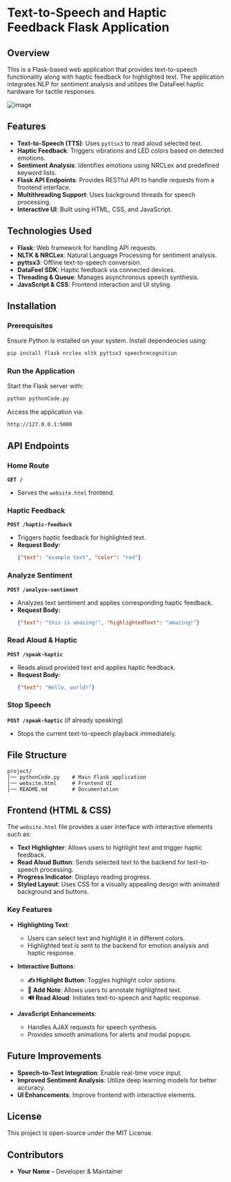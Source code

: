 # Text-to-Speech and Haptic Feedback Flask Application

## Overview
This is a Flask-based web application that provides text-to-speech functionality along with haptic feedback for highlighted text. The application integrates NLP for sentiment analysis and utilizes the DataFeel haptic hardware for tactile responses.

![image](https://github.com/user-attachments/assets/d212c791-c654-47df-bc38-6d8a5a801a66)


## Features
- **Text-to-Speech (TTS)**: Uses `pyttsx3` to read aloud selected text.
- **Haptic Feedback**: Triggers vibrations and LED colors based on detected emotions.
- **Sentiment Analysis**: Identifies emotions using NRCLex and predefined keyword lists.
- **Flask API Endpoints**: Provides RESTful API to handle requests from a frontend interface.
- **Multithreading Support**: Uses background threads for speech processing.
- **Interactive UI**: Built using HTML, CSS, and JavaScript.

## Technologies Used
- **Flask**: Web framework for handling API requests.
- **NLTK & NRCLex**: Natural Language Processing for sentiment analysis.
- **pyttsx3**: Offline text-to-speech conversion.
- **DataFeel SDK**: Haptic feedback via connected devices.
- **Threading & Queue**: Manages asynchronous speech synthesis.
- **JavaScript & CSS**: Frontend interaction and UI styling.

## Installation
### Prerequisites
Ensure Python is installed on your system. Install dependencies using:
```sh
pip install flask nrclex nltk pyttsx3 speechrecognition
```

### Run the Application
Start the Flask server with:
```sh
python pythonCode.py
```

Access the application via:
```
http://127.0.0.1:5000
```

## API Endpoints
### Home Route
**`GET /`**
- Serves the `website.html` frontend.

### Haptic Feedback
**`POST /haptic-feedback`**
- Triggers haptic feedback for highlighted text.
- **Request Body:**
  ```json
  {"text": "example text", "color": "red"}
  ```


### Analyze Sentiment
**`POST /analyze-sentiment`**
- Analyzes text sentiment and applies corresponding haptic feedback.
- **Request Body:**
  ```json
  {"text": "this is amazing!", "highlightedText": "amazing!"}
  ```

### Read Aloud & Haptic
**`POST /speak-haptic`**
- Reads aloud provided text and applies haptic feedback.
- **Request Body:**
  ```json
  {"text": "Hello, world!"}
  ```

### Stop Speech
**`POST /speak-haptic`** (if already speaking)
- Stops the current text-to-speech playback immediately.

## File Structure
```
project/
│── pythonCode.py    # Main Flask application
│── website.html     # Frontend UI
│── README.md        # Documentation
```

## Frontend (HTML & CSS)
The `website.html` file provides a user interface with interactive elements such as:
- **Text Highlighter**: Allows users to highlight text and trigger haptic feedback.
- **Read Aloud Button**: Sends selected text to the backend for text-to-speech processing.
- **Progress Indicator**: Displays reading progress.
- **Styled Layout**: Uses CSS for a visually appealing design with animated background and buttons.

### Key Features
- **Highlighting Text**: 
  - Users can select text and highlight it in different colors.
  - Highlighted text is sent to the backend for emotion analysis and haptic response.

- **Interactive Buttons**:
  - **✍️ Highlight Button**: Toggles highlight color options.
  - **💬 Add Note**: Allows users to annotate highlighted text.
  - **🔊 Read Aloud**: Initiates text-to-speech and haptic response.

- **JavaScript Enhancements**:
  - Handles AJAX requests for speech synthesis.
  - Provides smooth animations for alerts and modal popups.

## Future Improvements
- **Speech-to-Text Integration**: Enable real-time voice input.
- **Improved Sentiment Analysis**: Utilize deep learning models for better accuracy.
- **UI Enhancements**: Improve frontend with interactive elements.

## License
This project is open-source under the MIT License.

## Contributors
- **Your Name** – Developer & Maintainer
